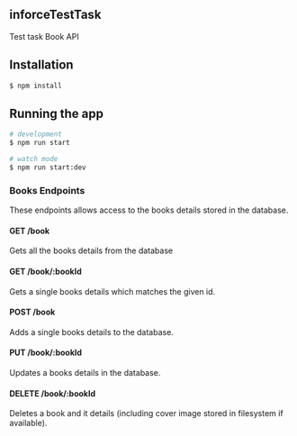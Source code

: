 ## inforceTestTask
Test task Book API

## Installation

```bash
$ npm install
```

## Running the app

```bash
# development
$ npm run start

# watch mode
$ npm run start:dev

```
### Books Endpoints

These endpoints allows access to the books details stored in the database.

#### GET /book

Gets all the books details from the database

#### GET /book/:bookId

Gets a single books details which matches the given id.

#### POST /book

Adds a single books details to the database.

#### PUT /book/:bookId

Updates a books details in the database.

#### DELETE /book/:bookId

Deletes a book and it details (including cover image stored in filesystem if available).

